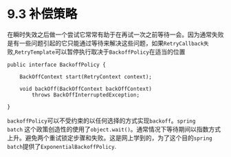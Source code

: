 # 9.3 <a title="Retry Policies" style="color:black;">补偿策略</a> 

在瞬时失效之后做一个尝试它常常有助于在再试一次之前等待一会。因为通常失败是有一些问题引起的它只能通过等待来解决这些问题，如果<code>RetryCallback失</code>败,<code>RetryTemplate</code>可以暂停执行取决于<code>BackoffPolicy</code>在适当的位置

	public interface BackoffPolicy {
	
	    BackOffContext start(RetryContext context);
	
	    void backOff(BackOffContext backOffContext)
	        throws BackOffInterruptedException;
	
	}

<code>backoffPolicy</code>可以不受约束的以任何选择的方式实现<code>backoff</code>。<code>spring batch</code> 这个政策创造性的使用了<code>object.wait()</code>。通常情况下等待期间以指数方式上升。避免两个重试锁定步骤和失败。这是网上学到的，为了这个目的<code>spring batch</code>提供了<code>ExponentialBackoffPolicy</code>.